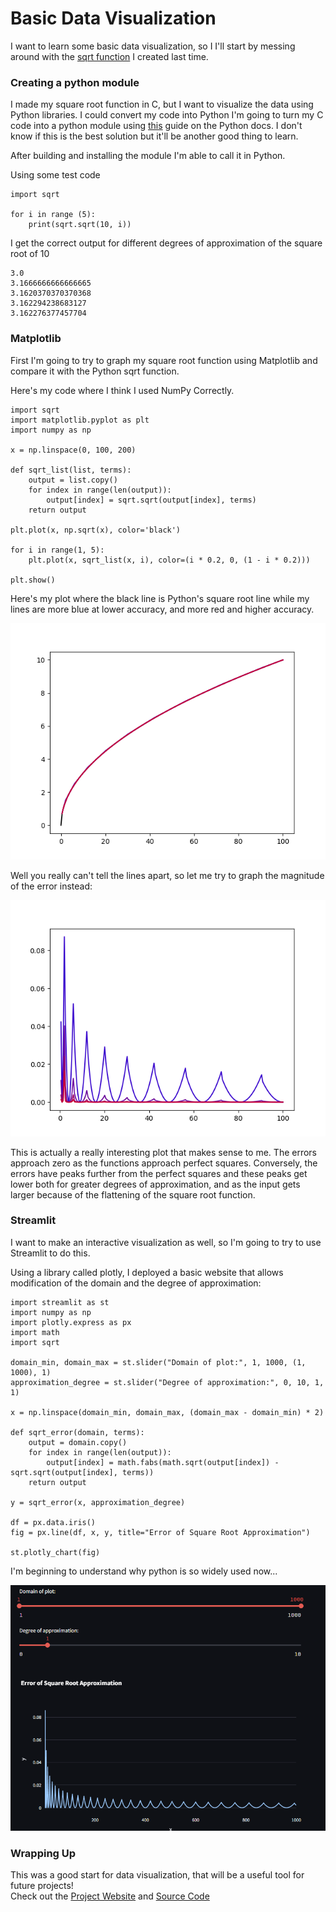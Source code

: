 # Basic Data Visualization

I want to learn some basic data visualization, so I I'll start by messing around with the [sqrt function](11-10-2024.md#a-general-form) I created last time.  

### Creating a python module

I made my square root function in C, but I want to visualize the data using Python libraries. I could convert my code into Python I'm going to turn my C code into a python module using [this](https://docs.python.org/3/extending/extending.html) guide on the Python docs. I don't know if this is the best solution but it'll be another good thing to learn.  

After building and installing the module I'm able to call it in Python.  

Using some test code  

```
import sqrt  
  
for i in range (5):  
    print(sqrt.sqrt(10, i))
```

I get the correct output for different degrees of approximation of the square root of 10  

```
3.0
3.1666666666666665
3.1620370370370368
3.162294238683127
3.162276377457704
```

### Matplotlib

First I'm going to try to graph my square root function using Matplotlib and compare it with the Python sqrt function.   

Here's my code where I think I used NumPy Correctly.  
```
import sqrt  
import matplotlib.pyplot as plt  
import numpy as np  
  
x = np.linspace(0, 100, 200)  
  
def sqrt_list(list, terms):  
    output = list.copy()  
    for index in range(len(output)):  
        output[index] = sqrt.sqrt(output[index], terms)  
    return output  
  
plt.plot(x, np.sqrt(x), color='black')  
  
for i in range(1, 5):  
    plt.plot(x, sqrt_list(x, i), color=(i * 0.2, 0, (1 - i * 0.2)))  
  
plt.show()
```

Here's my plot where the black line is Python's square root line while my lines are more blue at lower accuracy, and more red and higher accuracy.  

![](https://github.com/a4rsh/a4rsh/blob/main/posts/images/11-19-2024/SqrtPlot.png?raw=true)  

Well you really can't tell the lines apart, so let me try to graph the magnitude of the error instead:  

![](https://github.com/a4rsh/a4rsh/blob/main/posts/images/11-19-2024/ErrorPlot.png?raw=true)  

This is actually a really interesting plot that makes sense to me. The errors approach zero as the functions approach perfect squares. Conversely, the errors have peaks further from the perfect squares and these peaks get lower both for greater degrees of approximation, and as the input gets larger because of the flattening of the square root function.  

### Streamlit

I want to make an interactive visualization as well, so I'm going to try to use Streamlit to do this.  

Using a library called plotly, I deployed a basic website that allows modification of the domain and the degree of approximation:  

```
import streamlit as st  
import numpy as np  
import plotly.express as px  
import math  
import sqrt  
  
domain_min, domain_max = st.slider("Domain of plot:", 1, 1000, (1, 1000), 1)  
approximation_degree = st.slider("Degree of approximation:", 0, 10, 1, 1)  
  
x = np.linspace(domain_min, domain_max, (domain_max - domain_min) * 2)  
  
def sqrt_error(domain, terms):  
    output = domain.copy()  
    for index in range(len(output)):  
        output[index] = math.fabs(math.sqrt(output[index]) - sqrt.sqrt(output[index], terms))  
    return output  
  
y = sqrt_error(x, approximation_degree)  
  
df = px.data.iris()  
fig = px.line(df, x, y, title="Error of Square Root Approximation")  
  
st.plotly_chart(fig)
```


I'm beginning to understand why python is so widely used now...  

![](https://github.com/a4rsh/a4rsh/blob/main/posts/images/11-19-2024/WebsitePlot.png?raw=true)


### Wrapping Up

This was a good start for data visualization, that will be a useful tool for future projects!  
Check out the [Project Website](https://sqrt-approximation-error.streamlit.app/) and [Source Code](https://github.com/a4rsh/sqrt-error)
